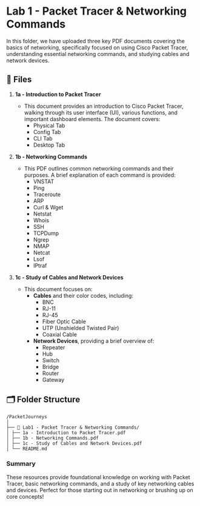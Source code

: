# Lab 1 - Packet Tracer & Networking Commands

In this folder, we have uploaded three key PDF documents covering the basics of networking, specifically focused on using Cisco Packet Tracer, understanding essential networking commands, and studying cables and network devices.

## 📄 Files

1. **1a - Introduction to Packet Tracer**
   - This document provides an introduction to Cisco Packet Tracer, walking through its user interface (UI), various functions, and important dashboard elements. The document covers:
     - Physical Tab
     - Config Tab
     - CLI Tab
     - Desktop Tab

2. **1b - Networking Commands**
   - This PDF outlines common networking commands and their purposes. A brief explanation of each command is provided:
     - VNSTAT
     - Ping
     - Traceroute
     - ARP
     - Curl & Wget
     - Netstat
     - Whois
     - SSH
     - TCPDump
     - Ngrep
     - NMAP
     - Netcat
     - Lsof
     - IPtraf

3. **1c - Study of Cables and Network Devices**
   - This document focuses on:
     - **Cables** and their color codes, including:
       - BNC
       - RJ-11
       - RJ-45
       - Fiber Optic Cable
       - UTP (Unshielded Twisted Pair)
       - Coaxial Cable
     - **Network Devices**, providing a brief overview of:
       - Repeater
       - Hub
       - Switch
       - Bridge
       - Router
       - Gateway

## 🗂 Folder Structure
```
/PacketJourneys
│
├── 📁 Lab1 - Packet Tracer & Networking Commands/
│ ├── 1a - Introduction to Packet Tracer.pdf 
│ ├── 1b - Networking Commands.pdf 
│ ├── 1c - Study of Cables and Network Devices.pdf
│ └── README.md
```

### Summary
These resources provide foundational knowledge on working with Packet Tracer, basic networking commands, and a study of key networking cables and devices. Perfect for those starting out in networking or brushing up on core concepts!
